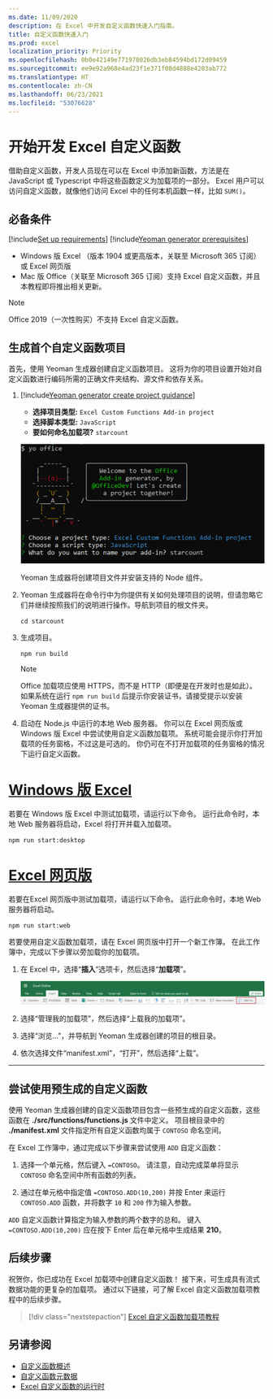 ```yaml
---
ms.date: 11/09/2020
description: 在 Excel 中开发自定义函数快速入门指南。
title: 自定义函数快速入门
ms.prod: excel
localization_priority: Priority
ms.openlocfilehash: 0b0e42149e771978026db3eb84594bd172d09459
ms.sourcegitcommit: ee9e92a968e4ad23f1e371f00d4888e4203ab772
ms.translationtype: HT
ms.contentlocale: zh-CN
ms.lasthandoff: 06/23/2021
ms.locfileid: "53076628"
---
```

# <a name="get-started-developing-excel-custom-functions"></a>开始开发 Excel 自定义函数

借助自定义函数，开发人员现在可以在 Excel 中添加新函数，方法是在 JavaScript 或 Typescript 中将这些函数定义为加载项的一部分。 Excel 用户可以访问自定义函数，就像他们访问 Excel 中的任何本机函数一样，比如 `SUM()`。

## <a name="prerequisites"></a>必备条件

[!include[Set up requirements](../includes/set-up-dev-environment-beforehand.md)]
[!include[Yeoman generator prerequisites](../includes/quickstart-yo-prerequisites.md)]

* Windows 版 Excel （版本 1904 或更高版本，关联至 Microsoft 365 订阅）或 Excel 网页版
* Mac 版 Office（关联至 Microsoft 365 订阅）支持 Excel 自定义函数，并且本教程即将推出相关更新。

>[!NOTE]
>Office 2019（一次性购买）不支持 Excel 自定义函数。

## <a name="build-your-first-custom-functions-project"></a>生成首个自定义函数项目

首先，使用 Yeoman 生成器创建自定义函数项目。 这将为你的项目设置开始对自定义函数进行编码所需的正确文件夹结构、源文件和依存关系。

1. [!include[Yeoman generator create project guidance](../includes/yo-office-command-guidance.md)]

    - **选择项目类型:** `Excel Custom Functions Add-in project`
    - **选择脚本类型:** `JavaScript`
    - **要如何命名加载项?** `starcount`

    ![Yeoman Office 加载项生成器命令行界面提示自定义函数项目的屏幕截图。](../images/starcountPrompt.png)

    Yeoman 生成器将创建项目文件并安装支持的 Node 组件。

2. Yeoman 生成器将在命令行中为你提供有关如何处理项目的说明，但请忽略它们并继续按照我们的说明进行操作。导航到项目的根文件夹。

    ```command&nbsp;line
    cd starcount
    ```

3. 生成项目。 

    ```command&nbsp;line
    npm run build
    ```

    > [!NOTE]
    > Office 加载项应使用 HTTPS，而不是 HTTP（即便是在开发时也是如此）。 如果系统在运行 `npm run build` 后提示你安装证书，请接受提示以安装 Yeoman 生成器提供的证书。

4. 启动在 Node.js 中运行的本地 Web 服务器。 你可以在 Excel 网页版或 Windows 版 Excel 中尝试使用自定义函数加载项。 系统可能会提示你打开加载项的任务窗格，不过这是可选的。 你仍可在不打开加载项的任务窗格的情况下运行自定义函数。

# <a name="excel-on-windows"></a>[Windows 版 Excel](#tab/excel-windows)

若要在 Windows 版 Excel 中测试加载项，请运行以下命令。 运行此命令时，本地 Web 服务器将启动，Excel 将打开并载入加载项。

```command&nbsp;line
npm run start:desktop
```

# <a name="excel-on-the-web"></a>[Excel 网页版](#tab/excel-online)

若要在Excel 网页版中测试加载项，请运行以下命令。 运行此命令时，本地 Web 服务器将启动。

```command&nbsp;line
npm run start:web
```

若要使用自定义函数加载项，请在 Excel 网页版中打开一个新工作簿。 在此工作簿中，完成以下步骤以旁加载你的加载项。

1. 在 Excel 中，选择“**插入**”选项卡，然后选择“**加载项**”。

   ![Excel 网页版中插入功能区的屏幕截图，突出显示“我的加载项”按钮。](../images/excel-cf-online-register-add-in-1.png)
   
2. 选择“管理我的加载项”，然后选择“上载我的加载项”。

3. 选择“浏览...”，并导航到 Yeoman 生成器创建的项目的根目录。

4. 依次选择文件“manifest.xml”，“打开”，然后选择“上载”。

---

## <a name="try-out-a-prebuilt-custom-function"></a>尝试使用预生成的自定义函数

使用 Yeoman 生成器创建的自定义函数项目包含一些预生成的自定义函数，这些函数在 **./src/functions/functions.js** 文件中定义。 项目根目录中的 **./manifest.xml** 文件指定所有自定义函数均属于 `CONTOSO` 命名空间。

在 Excel 工作簿中，通过完成以下步骤来尝试使用 `ADD` 自定义函数：

1. 选择一个单元格，然后键入 `=CONTOSO`。 请注意，自动完成菜单将显示 `CONTOSO` 命名空间中所有函数的列表。

2. 通过在单元格中指定值 `=CONTOSO.ADD(10,200)` 并按 Enter 来运行 `CONTOSO.ADD` 函数，并将数字 `10` 和 `200` 作为输入参数。

`ADD` 自定义函数计算指定为输入参数的两个数字的总和。 键入 `=CONTOSO.ADD(10,200)` 应在按下 Enter 后在单元格中生成结果 **210**。

## <a name="next-steps"></a>后续步骤

祝贺你，你已成功在 Excel 加载项中创建自定义函数！ 接下来，可生成具有流式数据功能的更复杂的加载项。 通过以下链接，可了解 Excel 自定义函数加载项教程中的后续步骤。

> [!div class="nextstepaction"]
> [Excel 自定义函数加载项教程](../tutorials/excel-tutorial-create-custom-functions.md#create-a-custom-function-that-requests-data-from-the-web
)

## <a name="see-also"></a>另请参阅

* [自定义函数概述](../excel/custom-functions-overview.md)
* [自定义函数元数据](../excel/custom-functions-json.md)
* [Excel 自定义函数的运行时](../excel/custom-functions-runtime.md)